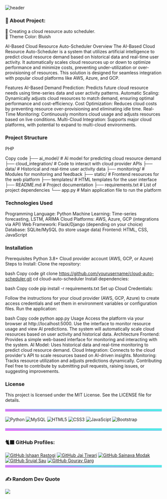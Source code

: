 ![header](https://capsule-render.vercel.app/api?type=waving&color=gradient&customColorList=6)

### 💫 About Project:
🎵 Creating a cloud resource auto scheduler. <br>
💙 Theme Color: Bluish <br>

AI-Based Cloud Resource Auto-Scheduler
Overview
The AI-Based Cloud Resource Auto-Scheduler is a system that utilizes artificial intelligence to predict cloud resource demand based on historical data and real-time user activity. It automatically scales cloud resources up or down to optimize performance and minimize costs, preventing under-utilization or over-provisioning of resources. This solution is designed for seamless integration with popular cloud platforms like AWS, Azure, and GCP.

Features
AI-Based Demand Prediction: Predicts future cloud resource needs using time-series data and user activity patterns.
Automatic Scaling: Dynamically adjusts cloud resources to match demand, ensuring optimal performance and cost-efficiency.
Cost Optimization: Reduces cloud costs by preventing resource over-provisioning and eliminating idle time.
Real-Time Monitoring: Continuously monitors cloud usage and adjusts resources based on live conditions.
Multi-Cloud Integration: Supports major cloud platforms, with potential to expand to multi-cloud environments.

### Project Structure

PHP

Copy code
├── ai_model/                # AI model for predicting cloud resource demand
├── cloud_integration/        # Code to interact with cloud provider APIs
├── data/                    # Historical and real-time user activity data
├── monitoring/              # Modules for monitoring and feedback
├── static/                  # Frontend resources for the web platform
├── templates/               # HTML templates for the user interface
├── README.md                # Project documentation
├── requirements.txt         # List of project dependencies
└── app.py                   # Main application file to run the platform

### Technologies Used

Programming Language: Python
Machine Learning: Time-series forecasting, LSTM, ARIMA
Cloud Platforms: AWS, Azure, GCP (integrations via API)
Web Framework: Flask/Django (depending on your choice)
Database: SQLite/MySQL (to store usage data)
Frontend: HTML, CSS, JavaScript

### Installation

Prerequisites
Python 3.8+
Cloud provider account (AWS, GCP, or Azure)
Steps to Install:
Clone the repository:

bash
Copy code
git clone https://github.com/yourusername/cloud-auto-scheduler.git
cd cloud-auto-scheduler
Install dependencies:

bash
Copy code
pip install -r requirements.txt
Set up Cloud Credentials:

Follow the instructions for your cloud provider (AWS, GCP, Azure) to create access credentials and set them in environment variables or configuration files.
Run the application:

bash
Copy code
python app.py
Usage
Access the platform via your browser at http://localhost:5000.
Use the interface to monitor resource usage and view AI predictions.
The system will automatically scale cloud resources based on user activity and historical data.
Architecture
Frontend: Provides a simple web-based interface for monitoring and interacting with the system.
AI Model: Uses historical data and real-time monitoring to predict cloud resource demand.
Cloud Integration: Connects to the cloud provider's API to scale resources based on AI-driven insights.
Monitoring: Tracks resource utilization and adjusts predictions dynamically.
Contributing
Feel free to contribute by submitting pull requests, raising issues, or suggesting improvements.

### License
This project is licensed under the MIT License. See the LICENSE file for details.

![alt text](https://github.com/ChaosXYZ/ChaosXYZ/blob/main/divider.png?raw=true)

![Python](https://img.shields.io/badge/python-3670A0?style=for-the-badge&logo=python&logoColor=ffdd54)
![MySQL](https://img.shields.io/badge/MySQL-%230074A3.svg?style=for-the-badge&logo=mysql&logoColor=white)
![HTML5](https://img.shields.io/badge/html5-%23E34F26.svg?style=for-the-badge&logo=html5&logoColor=white)
![CSS3](https://img.shields.io/badge/CSS3-%234285F4.svg?style=for-the-badge&logo=css3&logoColor=white)
![JavaScipt](https://img.shields.io/badge/javascript-%23323330.svg?style=for-the-badge&logo=javascript&logoColor=%23F7DF1E)
![Bootstrap](https://img.shields.io/badge/bootstrap-%23563D7C.svg?style=for-the-badge&logo=bootstrap&logoColor=white)

![alt text](https://github.com/ChaosXYZ/ChaosXYZ/blob/main/divider.png?raw=true)

### 🐈‍⬛ GitHub Profiles:
[![GitHub Ishaan Rastogi](https://img.shields.io/badge/IshaanRastogi-%23FFFFFF.svg?logo=GitHub&logoColor=black)](https://github.com/TridentifyIshaan)
[![GitHub Jai Tiwari](https://img.shields.io/badge/JaiTiwari-%23FFFFFF.svg?logo=GitHub&logoColor=black)](https://github.com/JAI0705)
[![GitHub Sainava Modak](https://img.shields.io/badge/SainavaModak-%23FFFFFF.svg?logo=GitHub&logoColor=black)](https://github.com/Sainava)
[![GitHub Srujal Sau](https://img.shields.io/badge/SrujalSau-%23FFFFFF.svg?logo=GitHub&logoColor=black)](https://github.com/22srujal)
[![GitHub Gourav Garg](https://img.shields.io/badge/GouravGarg-%23FFFFFF.svg?logo=GitHub&logoColor=black)](https://github.com/18gourav)
![alt text](https://github.com/ChaosXYZ/ChaosXYZ/blob/main/divider.png?raw=true)

### ✍️ Random Dev Quote
![](https://quotes-github-readme.vercel.app/api?type=horizontal&theme=radical)

